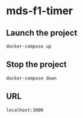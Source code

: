 # mds-f1-timer

## Launch the project
```
docker-compose up
```

## Stop the project
```
docker-compose down
```

## URL
```
localhost:3000
```